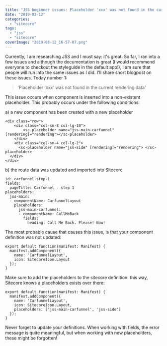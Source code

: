 ```yaml
---
title: "JSS beginner issues: Placeholder 'xxx' was not found in the current rendering data"
date: "2019-03-12"
categories: 
  - "sitecore"
tags: 
  - "jss"
  - "sitecore"
coverImage: "2019-03-12_16-57-07.png"
---
```


Currently, I am researching JSS and I must say: it's great. So far, I ran into a few issues and although the documentation is great (I would recommend everyone to checkout the styleguide in the default app!), I am sure that people will run into the same issues as I did. I'll share short blogpost on these issues. Today number 1:

> 'Placeholder 'xxx' was not found in the current rendering data'
> 
>   

This issue occurs when component is inserted into a non-existent placeholder. This probably occurs under the following conditions:

a) a new component has been created with a new placeholder

```
<div class="row">    
    <div class="col-sm-8 col-lg-10">
        <sc-placeholder name="jss-main-carfunnel" [rendering]="rendering"></sc-placeholder>
    </div>
    <div class="col-sm-4 col-lg-2">
      <sc-placeholder name="jss-side" [rendering]="rendering"> </sc-placeholder>
  </div>
</div>
```

b) the route data was updated and imported into Sitecore

```
id: carfunnel-step-1
fields:
  pageTitle: Carfunnel - step 1
placeholders:
  jss-main:
  - componentName: CarfunnelLayout
    placeholders:
      jss-main-carfunnel:
      - componentName: CallMeBack
        fields: 
          heading: Call Me Back. Please! Now!
```

The most probable cause that causes this issue, is that your component definition was not updated:

```
export default function(manifest: Manifest) {
  manifest.addComponent({
    name: 'CarfunnelLayout',
    icon: SitecoreIcon.Layout
  });
}
```

Make sure to add the placeholders to the sitecore definition: this way, Sitecore knows a placeholders exists over there:

```
export default function(manifest: Manifest) {
  manifest.addComponent({
    name: 'CarfunnelLayout',
    icon: SitecoreIcon.Layout,
    placeholders: ['jss-main-carfunnel', 'jss-side']
  });
}
```

Never forget to update your definitions. When working with fields, the error message is quite meaningful, but when working with new placeholders, these might be forgotten!
